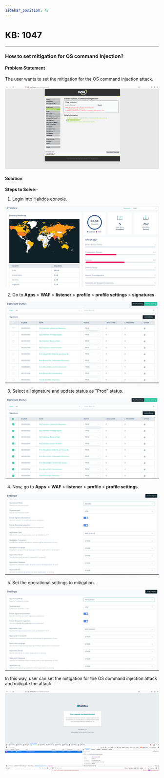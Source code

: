 ```yaml
---
sidebar_position: 47
---
```


# KB: 1047
-----------

### **How to set mitigation for OS command Injection?**

#### **Problem Statement**

The user wants to set the mitigation for the OS command injection attack.

![kb-1047](/img/waf/v7/kb/browser_kb_1047_0.png)

#### **Solution**

**Steps to Solve**:-

1. Login into Haltdos console.

![kb-1047](/img/waf/v8/kb/kb_1047_overview.png)

 2. Go to **Apps** > **WAF** > **listener** > **profile** > **profile settings** > **signatures**

![kb-1047](/img/waf/v8/kb/kb_1047_signature.png)

3. Select all signature and update status as "Prod" status.

![kb-1047](/img/waf/v8/kb/kb_1047_signature_selected.png)

 4. Now, go to **Apps** > **WAF** > **listener** > **profile** > **profile settings**.

![kb-1047](/img/waf/v8/kb/kb_1047_profile_setting.png)

5. Set the operational settings to mitigation.

![kb-1047](/img/waf/v8/kb/kb_1047_profile_miti.png)

In this way, user can set the mitigation for the OS command injection attack and mitigate the attack.

![kb-1047](/img/waf/v7/kb/browser_kb_1047_6.png)